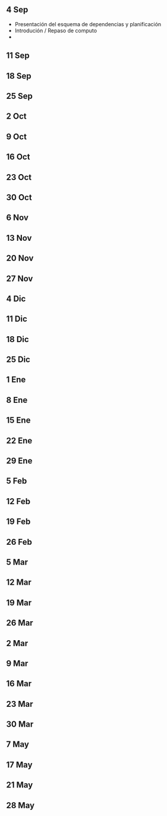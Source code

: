 ## 4 Sep
- Presentación del esquema de dependencias y planificación
- Introdución / Repaso de computo
- 

## 11 Sep
## 18 Sep
## 25 Sep
## 2 Oct
## 9 Oct
## 16 Oct
## 23 Oct
## 30 Oct
## 6 Nov
## 13 Nov
## 20 Nov
## 27 Nov
## 4 Dic
## 11 Dic
## 18 Dic
## 25 Dic
## 1 Ene
## 8 Ene
## 15 Ene
## 22 Ene
## 29 Ene
## 5 Feb
## 12 Feb
## 19 Feb
## 26 Feb
## 5 Mar
## 12 Mar
## 19 Mar
## 26 Mar
## 2 Mar
## 9 Mar
## 16 Mar
## 23 Mar
## 30 Mar
## 7 May
## 17 May
## 21 May
## 28 May
